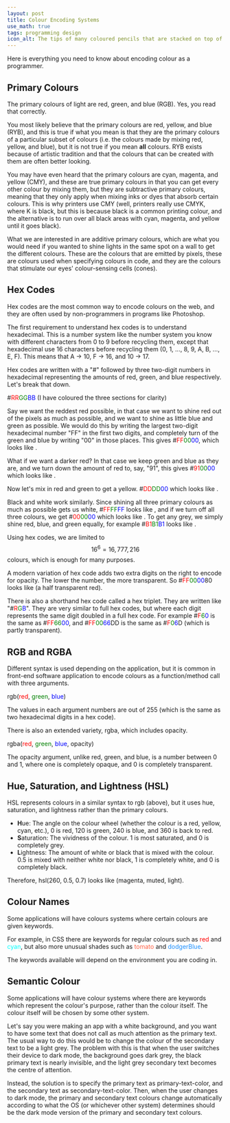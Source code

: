 ```yaml
---
layout: post
title: Colour Encoding Systems
use_math: true
tags: programming design
icon_alt: The tips of many coloured pencils that are stacked on top of each other
---
```

Here is everything you need to know about encoding colour as a programmer.

## Primary Colours

The primary colours of light are red, green, and blue (RGB). Yes, you read that correctly.

You most likely believe that the primary colours are red, yellow, and blue (RYB), and this is true if what you mean is that they are the primary colours of a particular subset of colours (i.e. the colours made by mixing red, yellow, and blue), but it is not true if you mean **all** colours. RYB exists because of artistic tradition and that the colours that can be created with them are often better looking.

You may have even heard that the primary colours are cyan, magenta, and yellow (CMY), and these are true primary colours in that you can get every other colour by mixing them, but they are subtractive primary colours, meaning that they only apply when mixing inks or dyes that absorb certain colours. This is why printers use CMY (well, printers really use CMYK, where K is black, but this is because black is a common printing colour, and the alternative is to run over all black areas with cyan, magenta, and yellow until it goes black).

What we are interested in are additive primary colours, which are what you would need if you wanted to shine lights in the same spot on a wall to get the different colours. These are the colours that are emitted by pixels, these are colours used when specifying colours in code, and they are the colours that stimulate our eyes' colour-sensing cells (cones).

## Hex Codes

Hex codes are the most common way to encode colours on the web, and they are often used by non-programmers in programs like Photoshop.

The first requirement to understand hex codes is to understand hexadecimal. This is a number system like the number system you know with different characters from 0 to 9 before recycling them, except that hexadecimal use 16 characters before recycling them (0, 1, ..., 8, 9, A, B, ..., E, F). This means that A -> 10, F -> 16, and 10 -> 17.

Hex codes are written with a "#" followed by three two-digit numbers in hexadecimal representing the amounts of red, green, and blue respectively. Let's break that down.

<span class="colorCode">&#35;<span style="color: red">RR</span><span style="color: green">GG</span><span style="color: blue">BB</span></span> (I have coloured the three sections for clarity)

Say we want the reddest red possible, in that case we want to shine red out of the pixels as much as possible, and we want to shine as little blue and green as possible. We would do this by writing the largest two-digit hexadecimal number "FF" in the first two digits, and completely turn of the green and blue by writing "00" in those places. This gives <span class="colorCode">#<span style="color: red">FF</span><span style="color: green">00</span><span style="color: blue">00</span></span>, which looks like <span class="colorSquare" style="background-color: red"></span>.

What if we want a darker red? In that case we keep green and blue as they are, and we turn down the amount of red to, say, "91", this gives <span class="colorCode">#<span style="color: red">91</span><span style="color: green">00</span><span style="color: blue">00</span></span> which looks like <span class="colorSquare" style="background-color: #910000"></span>.

Now let's mix in red and green to get a yellow. <span class="colorCode">#<span style="color: red">DD</span><span style="color: green">DD</span><span style="color: blue">00</span></span> which looks like <span class="colorSquare" style="background-color: #DDDD00"></span>.

Black and white work similarly. Since shining all three primary colours as much as possible gets us white, <span class="colorCode">#<span style="color: red">FF</span><span style="color: green">FF</span><span style="color: blue">FF</span></span> looks like <span class="colorSquare" style="background-color: white"></span>, and if we turn off all three colours, we get <span class="colorCode">#<span style="color: red">00</span><span style="color: green">00</span><span style="color: blue">00</span></span> which looks like <span class="colorSquare" style="background-color: black"></span>. To get any grey, we simply shine red, blue, and green equally, for example <span class="colorCode">#<span style="color: red">B1</span><span style="color: green">B1</span><span style="color: blue">B1</span></span> looks like <span class="colorSquare" style="background-color: #B1B1B1B1"></span>.

Using hex codes, we are limited to $$16^6 = 16,777,216$$ colours, which is enough for many purposes.

A modern variation of hex code adds two extra digits on the right to encode for opacity. The lower the number, the more transparent. So <span class="colorCode">#<span style="color: red">FF</span><span style="color: green">00</span><span style="color: blue">00</span>80</span> looks like <span class="colorSquare" style="background-color: #FF000080"></span> (a half transparent red).

There is also a shorthand hex code called a hex triplet. They are written like "<span class="colorCode">#<span style="color: red">R</span><span style="color: green">G</span><span style="color: blue">B</span></span>". They are very similar to full hex codes, but where each digit represents the same digit doubled in a full hex code. For example <span class="colorCode">#<span style="color: red">F</span><span style="color: green">6</span><span style="color: blue">0</span></span> is the same as <span class="colorCode">#<span style="color: red">FF</span><span style="color: green">66</span><span style="color: blue">00</span></span>, and <span class="colorCode">#<span style="color: red">FF</span><span style="color: green">00</span><span style="color: blue">66</span>DD</span> is the same as <span class="colorCode">#<span style="color: red">F</span><span style="color: green">0</span><span style="color: blue">6</span>D</span> (which is partly transparent).

## RGB and RGBA

Different syntax is used depending on the application, but it is common in front-end software application to encode colours as a function/method call with three arguments.

<span class="colorCode">rgb(<span style="color: red">red</span>, <span style="color: green">green</span>, <span style="color: blue">blue</span>)</span>

The values in each argument numbers are out of 255 (which is the same as two hexadecimal digits in a hex code).

There is also an extended variety, rgba, which includes opacity.

<span class="colorCode">rgba(<span style="color: red">red</span>, <span style="color: green">green</span>, <span style="color: blue">blue</span>, opacity)</span>

The opacity argument, unlike red, green, and blue, is a number between 0 and 1, where one is completely opaque, and 0 is completely transparent.

## Hue, Saturation, and Lightness (HSL)

HSL represents colours in a similar syntax to rgb (above), but it uses hue, saturation, and lightness rather than the primary colours.

- **H**ue: The angle on the colour wheel (whether the colour is a red, yellow, cyan, etc.), 0 is red, 120 is green, 240 is blue, and 360 is back to red.
- **S**aturation: The vividness of the colour. 1 is most saturated, and 0 is completely grey.
- **L**ightness: The amount of white or black that is mixed with the colour. 0.5 is mixed with neither white nor black, 1 is completely white, and 0 is completely black.

Therefore, <span class="colorCode">hsl(260, 0.5, 0.7)</span> looks like <span class="colorSquare" style="background-color: hsl(260, 50%, 70%)"></span> (magenta, muted, light).

## Colour Names

Some applications will have colours systems where certain colours are given keywords.

For example, in CSS there are keywords for regular colours such as <span class="colorCode" style="color: red">red</span> and <span class="colorCode" style="color: cyan">cyan</span>, but also more unusual shades such as <span class="colorCode" style="color: tomato">tomato</span> and <span class="colorCode" style="color: dodgerBlue">dodgerBlue</span>.

The keywords available will depend on the environment you are coding in.

## Semantic Colour

Some applications will have colour systems where there are keywords which represent the colour's purpose, rather than the colour itself. The colour itself will be chosen by some other system.

Let's say you were making an app with a white background, and you want to have some text that does not call as much attention as the primary text. The usual way to do this would be to change the colour of the secondary text to be a light grey. The problem with this is that when the user switches their device to dark mode, the background goes dark grey, the black primary text is nearly invisible, and the light grey secondary text becomes the centre of attention.

Instead, the solution is to specify the primary text as <span class="colorCode">primary-text-color</span>, and the secondary text as <span class="colorCode">secondary-text-color</span>. Then, when the user changes to dark mode, the primary and secondary text colours change automatically according to what the OS (or whichever other system) determines should be the dark mode version of the primary and secondary text colours.
